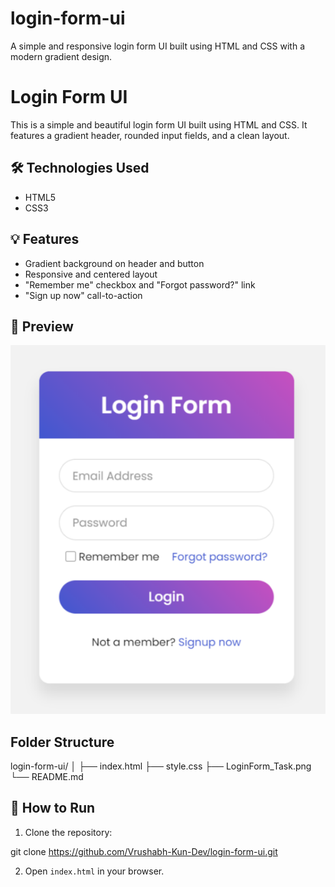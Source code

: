 # login-form-ui
A simple and responsive login form UI built using HTML and CSS with a modern gradient design.


# Login Form UI

This is a simple and beautiful login form UI built using HTML and CSS. It features a gradient header, rounded input fields, and a clean layout.

## 🛠️ Technologies Used

- HTML5
- CSS3

## 💡 Features

- Gradient background on header and button
- Responsive and centered layout
- "Remember me" checkbox and "Forgot password?" link
- "Sign up now" call-to-action

## 📸 Preview

![Login Form Preview](./LoginForm_Task.png)


## Folder Structure 

login-form-ui/
│
├── index.html
├── style.css
├── LoginForm_Task.png
└── README.md


## 🧾 How to Run

1. Clone the repository:

git clone https://github.com/Vrushabh-Kun-Dev/login-form-ui.git


2. Open `index.html` in your browser.



